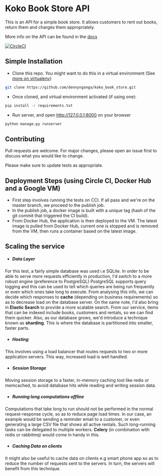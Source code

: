 # Koko Book Store API

This is an API for a simple book store. It allows customers to rent out books, return them and charges them appropriately.

More info on the API can be found in the [docs](http://35.196.160.21:8001/)

[![CircleCI](https://circleci.com/gh/dennynganga/koko_book_store/tree/master.svg?style=svg&circle-token=9ebe3998c371b29a3d007394566d9831a1033ada)](https://circleci.com/gh/dennynganga/koko_book_store/tree/master)

## Simple Installation

-  Clone this repo. You might want to do this in a virtual environment (See [more on virtualenv](https://virtualenv.pypa.io/en/latest/))
```bash
git clone https://github.com/dennynganga/koko_book_store.git
```
- Once cloned, and virtual environment activated (if using one):
```bash
pip install -r requirements.txt
```
- Run server, and open http://127.0.0.1:8000 on your browser
```bash
python manage.py runserver
```

## Contributing
Pull requests are welcome. For major changes, please open an issue first to discuss what you would like to change.

Please make sure to update tests as appropriate.

## Deployment Steps (using Circle CI, Docker Hub and a Google VM)
- First step involves running the tests on CCI. If all pass and we're on the master branch, we proceed to the publish job.
- In the publish job, a docker image is built with a unique tag (hash of the git commit that triggered the CI build).
- From Docker Hub, the application is then deployed to the VM. The latest image is pulled from Docker Hub, current one is stopped and is removed from the VM, then runs a container based on the latest image.

## Scaling the service
 - ##### Data Layer
 For this test, a fairly simple database was used i.e SQLite. In order to be able to serve more requests efficiently in production, I'd switch to a more robust engine (preference to PostgreSQL)
 PostgreSQL supports query logging and this can be used to tell which queries are being run frequently or even which ones take long to execute. From analysing this info, we can decide which responses to **cache** (depending on business requirements) so as to decrease load on the database server.
 On the same note, I'd also bring in **Elastic Search** to provide a more scalable search. From our service, items that can be indexed include books, customers and rentals, so we can find them quicker.
 Also, as our database grows, we'd introduce a technique known as **sharding**. This is where the database is partitioned into smaller, faster parts.
 - ##### Hosting
 This involves using a load balancer that routes requests to two or more application servers. This way, increased load is well handled.
 - ##### Session Storage
 Moving session storage to a faster, in-memory caching tool like redis or memcached, to avoid database hits while reading and writing session data.
 - ##### Running long computations offline
 Computations that take long to run should not be performed in the normal request-response cycle, so as to reduce page load times. In our case, an example would be sending a reminder email to a customer, or even generating a large CSV file that shows all active rentals. Such long-running tasks can be delegated to multiple workers. **Celery** (in combination with redis or rabbitmq) would come in handy in this.
 - ##### Caching Data on clients
 It might also be useful to cache data on clients e.g smart phone app so as to reduce the number of requests sent to the servers. In turn, the servers will benefit from this technique.
 